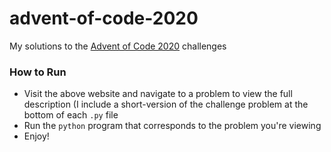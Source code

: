 # advent-of-code-2020
My solutions to the [Advent of Code 2020](https://adventofcode.com/2020/) challenges

### How to Run
- Visit the above website and navigate to a problem to view the full description (I include a short-version of the challenge problem at the bottom of each ``.py`` file
- Run the ``python`` program that corresponds to the problem you're viewing
- Enjoy!
